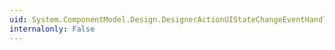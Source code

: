 ```yaml
---
uid: System.ComponentModel.Design.DesignerActionUIStateChangeEventHandler
internalonly: False
---
```

